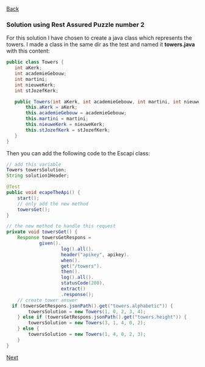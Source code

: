 [Back](../03.%20puzzle2.md)

### Solution using Rest Assured Puzzle number 2
For this solution I have chosen to create a java class which represents the towers. I made a class in the same dir as the test and named it **towers.java** with this content:
 ```java
 public class Towers {
    int aKerk;
    int academieGebouw;
    int martini;
    int nieuweKerk;
    int stJozefKerk;

    public Towers(int aKerk, int academieGebouw, int martini, int nieuweKerk, int stJozefKerk) {
        this.aKerk = aKerk;
        this.academieGebouw = academieGebouw;
        this.martini = martini;
        this.nieuweKerk = nieuweKerk;
        this.stJozefKerk = stJozefKerk;
    }   
}
```

Then you can add the following code to the Escapi class:
```java
// add this variable
Towers towersSolution;  
String solution1Header;

@Test  
public void ecapeTheApi() {  
    start();
    // only add the new method  
    towersGet();  
}

// the new method to handle this request
private void towersGet() {  
    Response towersGetRespons =  
            given().  
                    log().all().  
                    header("apikey", apikey).  
                    when().  
                    get("/towers").  
                    then().  
                    log().all().  
                    statusCode(200).  
                    extract()  
                    .response();  
    // create tower answer  
  if (towersGetRespons.jsonPath().get("towers.alphabetic")) {  
        towersSolution = new Towers(1, 0, 2, 3, 4);  
    } else if (towersGetRespons.jsonPath().get("towers.height")) {  
        towersSolution = new Towers(3, 1, 4, 0, 2);  
    } else {  
        towersSolution = new Towers(1, 4, 0, 2, 3);  
    }  
}
```

[Next](../04.%20puzzle3.md)
